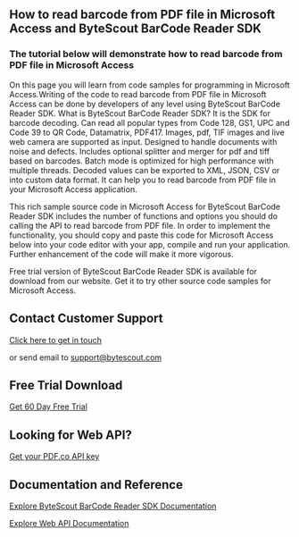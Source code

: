 ## How to read barcode from PDF file in Microsoft Access and ByteScout BarCode Reader SDK

### The tutorial below will demonstrate how to read barcode from PDF file in Microsoft Access

On this page you will learn from code samples for programming in Microsoft Access.Writing of the code to read barcode from PDF file in Microsoft Access can be done by developers of any level using ByteScout BarCode Reader SDK. What is ByteScout BarCode Reader SDK? It is the SDK for barcode decoding. Can read all popular types from Code 128, GS1, UPC and Code 39 to QR Code, Datamatrix, PDF417. Images, pdf, TIF images and live web camera are supported as input. Designed to handle documents with noise and defects. Includes optional splitter and merger for pdf and tiff based on barcodes. Batch mode is optimized for high performance with multiple threads. Decoded values can be exported to XML, JSON, CSV or into custom data format. It can help you to read barcode from PDF file in your Microsoft Access application.

This rich sample source code in Microsoft Access for ByteScout BarCode Reader SDK includes the number of functions and options you should do calling the API to read barcode from PDF file. In order to implement the functionality, you should copy and paste this code for Microsoft Access below into your code editor with your app, compile and run your application. Further enhancement of the code will make it more vigorous.

Free trial version of ByteScout BarCode Reader SDK is available for download from our website. Get it to try other source code samples for Microsoft Access.

## Contact Customer Support

[Click here to get in touch](https://bytescout.zendesk.com/hc/en-us/requests/new?subject=ByteScout%20BarCode%20Reader%20SDK%20Question)

or send email to [support@bytescout.com](mailto:support@bytescout.com?subject=ByteScout%20BarCode%20Reader%20SDK%20Question) 

## Free Trial Download

[Get 60 Day Free Trial](https://bytescout.com/download/web-installer?utm_source=github-readme)

## Looking for Web API? 

[Get your PDF.co API key](https://pdf.co/documentation/api?utm_source=github-readme)

## Documentation and Reference

[Explore ByteScout BarCode Reader SDK Documentation](https://bytescout.com/documentation/index.html?utm_source=github-readme)

[Explore Web API Documentation](https://pdf.co/documentation/api?utm_source=github-readme)